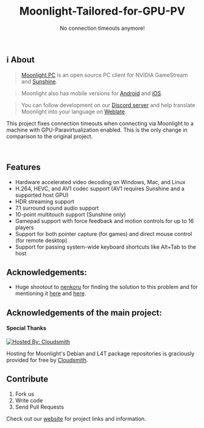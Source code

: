 <p align="center">
  <h1 align="center">Moonlight-Tailored-for-GPU-PV</h1>
  <p align="center">
    No connection timeouts anymore!
  </p>
</p>

<br>


## ℹ About

>[Moonlight PC](https://moonlight-stream.org) is an open source PC client for NVIDIA GameStream and [Sunshine](https://github.com/LizardByte/Sunshine).

>Moonlight also has mobile versions for [Android](https://github.com/moonlight-stream/moonlight-android) and [iOS](https://github.com/moonlight-stream/moonlight-ios).

>You can follow development on our [Discord server](https://moonlight-stream.org/discord) and help translate Moonlight into your language on [Weblate](https://hosted.weblate.org/projects/moonlight/moonlight-qt/).

This project fixes connection timeouts when connecting via Moonlight to a machine with GPU-Paravirtualization enabled. This is the only change in comparison to the original project.

<br>

## Features
 - Hardware accelerated video decoding on Windows, Mac, and Linux
 - H.264, HEVC, and AV1 codec support (AV1 requires Sunshine and a supported host GPU)
 - HDR streaming support
 - 7.1 surround sound audio support
 - 10-point multitouch support (Sunshine only)
 - Gamepad support with force feedback and motion controls for up to 16 players
 - Support for both pointer capture (for games) and direct mouse control (for remote desktop)
 - Support for passing system-wide keyboard shortcuts like Alt+Tab to the host
 

## Acknowledgements:

- Huge shootout to [nenkoru](https://github.com/nenkoru) for finding the solution to this problem and for mentioning it [here](https://github.com/jamesstringerparsec/Easy-GPU-PV/issues/342#issuecomment-2119200179) and [here](https://www.reddit.com/r/LizardByte/comments/13n1mn6/comment/l4vch5r/?utm_source=share&utm_medium=web3x&utm_name=web3xcss&utm_term=1&utm_content=share_button).


## Acknowledgements of the main project:

#### Special Thanks

[![Hosted By: Cloudsmith](https://img.shields.io/badge/OSS%20hosting%20by-cloudsmith-blue?logo=cloudsmith&style=flat-square)](https://cloudsmith.com)

Hosting for Moonlight's Debian and L4T package repositories is graciously provided for free by [Cloudsmith](https://cloudsmith.com).



## Contribute
1. Fork us
2. Write code
3. Send Pull Requests

Check out our [website](https://moonlight-stream.org) for project links and information.
